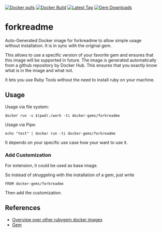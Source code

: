 [![Docker pulls](https://img.shields.io/docker/pulls/rubygem/forkreadme.svg)](https://hub.docker.com/r/rubygem/forkreadme/)
[![Docker Build](https://img.shields.io/docker/automated/rubygem/forkreadme.svg)](https://hub.docker.com/r/rubygem/forkreadme/)
[![Latest Tag](https://img.shields.io/github/tag/docker-rubygem/forkreadme.svg)](https://hub.docker.com/r/rubygem/forkreadme/)
[![Gem Downloads](https://img.shields.io/gem/dt/forkreadme.svg)](https://rubygems.org/gems/forkreadme/)
# forkreadme

Auto-Generated Docker image for forkreadme to allow simple usage without installation.
It is in sync with the original gem.

This allows to use a specific version of your favorite gem and ensures that this image will be supported in future.
The image is generated automatically from a github repository by Docker Hub.
This ensures that you exactly know what is in the image and what not.

It lets you use Ruby Tools without the need to install ruby on your machine.

## Usage

Usage via file system:

`docker run -v $(pwd):/work -ti docker-gems/forkreadme`

Usage via Pipe:

`echo "test" | docker run -ti docker-gems/forkreadme`

It depends on your specific use case how your want to use it.

### Add Customization

For extension, it could be used as base image.

So instead of struggeling with the installation of a gem, just write

`FROM docker-gems/forkreadme`

Then add the customization.

## References

 - [Overview over other rubygem docker images](https://github.com/thinkbot/docker-rubygem)
 - [Gem](https://rubygems.org/gems/forkreadme/)
